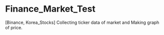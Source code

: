 # Finance_Market_Test
[Binance, Korea_Stocks] Collecting ticker data of market and Making graph of price.
